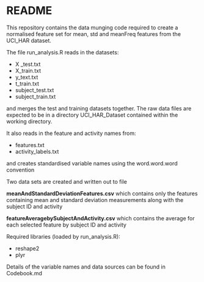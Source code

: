 README
========================================================

This repository contains the data munging code required to create a normalised feature set for mean, std and meanFreq features from the UCI_HAR dataset.

The file run_analysis.R reads in the datasets:

* X _test.txt
* X_train.txt
* y_text.txt
* t_train.txt
* subject_test.txt
* subject_train.txt

and merges the test and training datasets together. The raw data files are expected to be in a directory UCI_HAR_Dataset contained within the working directory.

It also reads in the feature and activity names from: 

* features.txt
* activity_labels.txt

and creates standardised variable names using the word.word.word convention

Two data sets are created and written out to file

**meanAndStandardDeviationFeatures.csv** which contains only the features containing mean and standard deviation measurements along with the subject ID and activity
	
**featureAveragebySubjectAndActivity.csv** which contains the average for each selected feature by subject ID and activity


Required libraries (loaded by run_analysis.R): 

* reshape2
* plyr

Details of the variable names and data sources can be found in Codebook.md